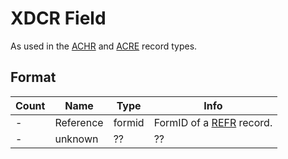 XDCR Field
==========

As used in the [ACHR](../ACHR.md) and [ACRE](../ACRE.md) record types.

## Format

Count | Name | Type | Info
------|------|------|-----
- | Reference | formid | FormID of a [REFR](../REFR.md) record.
- | unknown | ?? | ??
